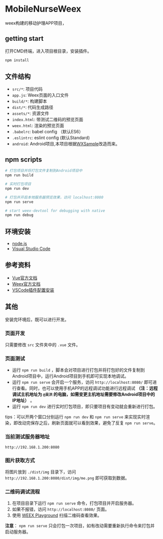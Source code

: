 # MobileNurseWeex

weex构建的移动护理APP项目，

## getting start

打开CMD终端，进入项目根目录，安装插件。

```bash
npm install
```

## 文件结构

* `src/*`: 项目代码
* `app.js`: Weex页面的入口文件
* `build/*`: 构建脚本
* `dist/*`: 代码生成路径
* `assets/*`: 资源文件
* `index.html`: 带测试二维码的预览页面
* `weex.html`: 渲染的预览页面
* `.babelrc`: babel config （默认ES6）
* `.eslintrc`: eslint config (默认Standard)
* `android`: Android项目,本项目根据[WXSample](https://github.com/xkli/WXSample)改造而来。

## npm scripts

```bash
# 打包项目并将打包文件复制到Android项目中
npm run build

# 实时打包项目
npm run dev

# 打包并开启本地服务器预览效果，访问 localhost:8080
npm run serve

# start weex-devtool for debugging with native
npm run debug
```

## 环境安装

* [node.js](https://nodejs.org/en/)
* [Visual Studio Code](https://code.visualstudio.com/)

## 参考资料

* [Vue官方文档](https://cn.vuejs.org/)
* [Weex官方文档](http://weex.apache.org/cn/)
* [VSCode插件配置安装](https://github.com/varHarrie/Dawn-Blossoms/issues/10)

## 其他

安装完环境后，既可以进行开发。

### 页面开发

只需要修改 `src` 文件夹中的 `.vue` 文件。

### 页面测试

* 运行 `npm run build` ，脚本会对项目进行打包并将打包好的文件复制到Android项目中，运行Android项目到手机即可实现本地调试。
* 运行 `npm run serve` 会开启一个服务，访问 `http://localhost:8080/` 即可进行查看。同时，也可以使用手机APP的远程调试功能进行远程调试 **（注：远程调试主机地址为 `@吴洪` 的电脑，如需变更主机地址需要修改Android项目中的IP地址）** 。
* 运行 `npm run dev` 进行实时打包项目，即只要项目有变动就会重新进行打包。

tips：可以开两个窗口分别运行 `npm run dev` 和 `npm run serve` 来实现实时渲染，即改动完保存之后，刷新页面就可以看到效果，避免了反复 `npm run serve`。

### 当前测试服务器地址

```
http://192.168.1.200:8080
```

### 图片获取方式

将图片放到 `./dist/img` 目录下，访问 `http://192.168.1.200:8080/dist/img/me.png` 即可获取到数据。

### 二维码调试流程

1. 在项目目录下运行 `npm run serve` 命令，打包项目并开启服务器。
2. 如果不报错，访问 `http://localhost:8080/` 页面。
3. 使用 [WEEX Playground](http://weex.apache.org/cn/playground.html) 扫描二维码查看效果。

**注意**： `npm run serve` 只会打包一次项目，如有改动需要重新执行命令来打包并启动服务器。